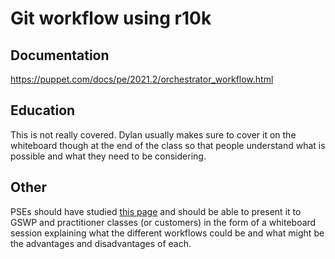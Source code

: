 # Git workflow using r10k

## Documentation

<https://puppet.com/docs/pe/2021.2/orchestrator_workflow.html>

## Education

This is not really covered. Dylan usually makes sure to cover it on the whiteboard though at the end of the class so that people understand what is possible and what they need to be considering.

## Other

PSEs should have studied [this page](https://confluence.puppetlabs.com/display/PS/Puppet+Workflows) and should be able to present it to GSWP and practitioner classes (or customers) in the form of a whiteboard session explaining what the different workflows could be and what might be the advantages and disadvantages of each.
